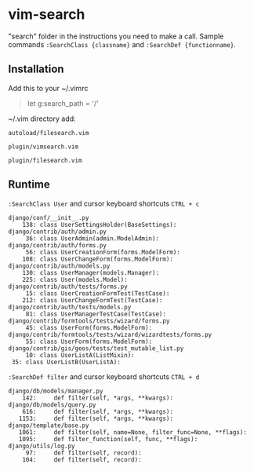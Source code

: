 vim-search
============

"search" folder in the instructions you need to make a call. Sample commands `:SearchClass {classname}` and 
`:SearchDef {functionname}`.


Installation
------------

Add this to your ~/.vimrc
> let g:search_path = '/'


~/.vim directory add:

`autoload/filesearch.vim` 

`plugin/vimsearch.vim`

`plugin/filesearch.vim`



Runtime
------------

`:SearchClass User` and cursor keyboard shortcuts `CTRL + c`

    django/conf/__init__.py       
        138: class UserSettingsHolder(BaseSettings):
    django/contrib/auth/admin.py  
         36: class UserAdmin(admin.ModelAdmin):
    django/contrib/auth/forms.py
         56: class UserCreationForm(forms.ModelForm):                               
        108: class UserChangeForm(forms.ModelForm):                                 
    django/contrib/auth/models.py 
        130: class UserManager(models.Manager):                                     
        225: class User(models.Model):                                              
    django/contrib/auth/tests/forms.py
         15: class UserCreationFormTest(TestCase):                                  
        212: class UserChangeFormTest(TestCase):                                    
    django/contrib/auth/tests/models.py
         81: class UserManagerTestCase(TestCase):                                   
    django/contrib/formtools/tests/wizard/forms.py
         45: class UserForm(forms.ModelForm):                                       
    django/contrib/formtools/tests/wizard/wizardtests/forms.py
         55: class UserForm(forms.ModelForm):                                       
    django/contrib/gis/geos/tests/test_mutable_list.py
         10: class UserListA(ListMixin):                                            
     35: class UserListB(UserListA):
     
     
     
`:SearchDef filter` and cursor keyboard shortcuts `CTRL + d`

                                                                
    django/db/models/manager.py 
        142:     def filter(self, *args, **kwargs):                                 
    django/db/models/query.py     
        616:     def filter(self, *args, **kwargs):                                 
       1153:     def filter(self, *args, **kwargs):                                 
    django/template/base.py       
       1061:     def filter(self, name=None, filter_func=None, **flags):            
       1095:     def filter_function(self, func, **flags):                          
    django/utils/log.py           
         97:     def filter(self, record):                                          
        104:     def filter(self, record): 
         
    
